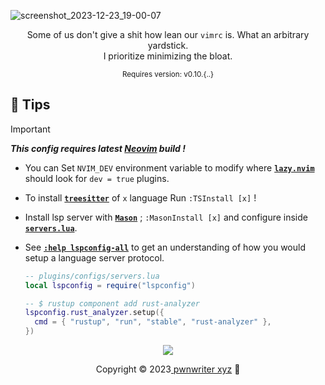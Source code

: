 ![screenshot_2023-12-23_19-00-07](https://github.com/pwnwriter/pwnvim/assets/90331517/10fb5d7f-8be5-477b-9e37-a20fb36d6ebb)

<p align="center">
    Some of us don't give a shit how lean our <code>vimrc</code> is. What an arbitrary yardstick.<br />
     I prioritize minimizing the bloat.<br />
</p>
<p align="center">
    <sup> Requires version: v0.10.{..}</sup> <!-- Current-Neovim-version -->
</p>

## 🍦 Tips

   
> [!IMPORTANT]
> ***This config requires latest [Neovim][Neovim] build !***

-   You can Set `NVIM_DEV` environment variable to modify where [**`lazy.nvim`**][Lazy.nvim]
    should look for `dev = true` plugins.

-   To install [**`treesitter`**][Treesitter] of `x` language Run `:TSInstall [x]` !
-   Install lsp server with [**`Mason`**][Mason]  ; `:MasonInstall [x]` and configure inside [**`servers.lua`**][Server].
-   See [**`:help lspconfig-all`**][Lspconfig] to get an understanding of how
    you would setup a language server protocol.
    ```lua
    -- plugins/configs/servers.lua
    local lspconfig = require("lspconfig")

    -- $ rustup component add rust-analyzer
    lspconfig.rust_analyzer.setup({
      cmd = { "rustup", "run", "stable", "rust-analyzer" },
    })
    ```
  
<p align="center"><img src="https://raw.githubusercontent.com/catppuccin/catppuccin/main/assets/footers/gray0_ctp_on_line.svg?sanitize=true" /></p>
<p align="center">Copyright &copy; 2023<a href="https://pwnwriter.xyz" target="_blank"> pwnwriter xyz<a> 🍃</a> 

[Neovim]: https://github.com/neovim/neovim
[Lazy.nvim]: https://github.com/folke/lazy.nvim
[Lspconfig]: https://github.com/neovim/nvim-lspconfig/blob/master/doc/server_configurations.md
[Treesitter]: https://github.com/nvim-treesitter/nvim-treesitter
[Mason]: https://github.com/williamboman/mason.nvim
[Server]: /lua/plugins/configs/servers.lua
